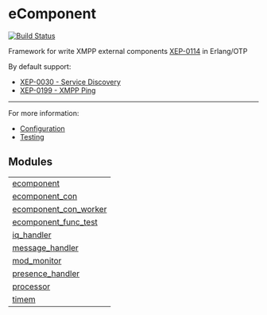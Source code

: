 

# eComponent #


[![Build Status](https://api.travis-ci.org/altenwald/ecomponent.png)](https://travis-ci.org/altenwald/ecomponent)

Framework for write XMPP external components [XEP-0114](http://xmpp.org/extensions/xep-0114.md) in Erlang/OTP

By default support:

* [XEP-0030 - Service Discovery](http://xmpp.org/extensions/xep-0030.md)
* [XEP-0199 - XMPP Ping](http://xmpp.org/extensions/xep-0199.md)

- - -

For more information:
* [Configuration](doc/configuration.md)
* [Testing](doc/testing.md)


## Modules ##


<table width="100%" border="0" summary="list of modules">
<tr><td><a href="ecomponent.md" class="module">ecomponent</a></td></tr>
<tr><td><a href="ecomponent_con.md" class="module">ecomponent_con</a></td></tr>
<tr><td><a href="ecomponent_con_worker.md" class="module">ecomponent_con_worker</a></td></tr>
<tr><td><a href="ecomponent_func_test.md" class="module">ecomponent_func_test</a></td></tr>
<tr><td><a href="iq_handler.md" class="module">iq_handler</a></td></tr>
<tr><td><a href="message_handler.md" class="module">message_handler</a></td></tr>
<tr><td><a href="mod_monitor.md" class="module">mod_monitor</a></td></tr>
<tr><td><a href="presence_handler.md" class="module">presence_handler</a></td></tr>
<tr><td><a href="processor.md" class="module">processor</a></td></tr>
<tr><td><a href="timem.md" class="module">timem</a></td></tr></table>

